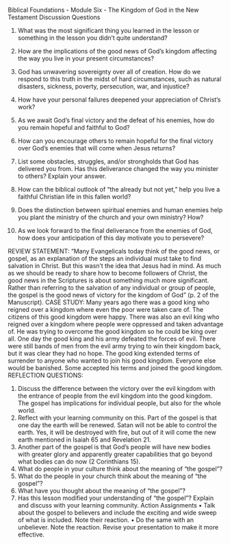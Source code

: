 Biblical Foundations - Module Six - The Kingdom of God in the New Testament
Discussion Questions 


1.	What was the most significant thing you learned in the lesson or something in the lesson you didn’t quite understand?


2.	How are the implications of the good news of God’s kingdom affecting the way you live in your present circumstances?


3.	God has unwavering sovereignty over all of creation. How do we respond to this truth in the midst of hard circumstances, such as natural disasters, sickness, poverty, persecution, war, and injustice?


4.	How have your personal failures deepened your appreciation of Christ’s work? 


5.	As we await God’s final victory and the defeat of his enemies, how do you remain hopeful and faithful to God?


6.	How can you encourage others to remain hopeful for the final victory over God’s enemies that will come when Jesus returns?


7.	List some obstacles, struggles, and/or strongholds that God has delivered you from. Has this deliverance changed the way you minister to others? Explain your answer.


8.	How can the biblical outlook of “the already but not yet,” help you live a faithful Christian life in this fallen world?


9.	Does the distinction between spiritual enemies and human enemies help you plant the ministry of the church and your own ministry? How?


10.	As we look forward to the final deliverance from the enemies of God, how does your anticipation of this day motivate you to persevere?
 
REVIEW STATEMENT: “Many Evangelicals today think of the good news, or gospel, as an explanation of the steps an individual must take to find salvation in Christ. But this wasn’t the idea that Jesus had in mind. As much as we should be ready to share how to become followers of Christ, the good news in the Scriptures is about something much more significant. Rather than referring to the salvation of any individual or group of people, the gospel is the good news of victory for the kingdom of God” (p. 2 of the Manuscript).
CASE STUDY: Many years ago there was a good king who reigned over a kingdom where even the poor were taken care of. The citizens of this good kingdom were happy. There was also an evil king who reigned over a kingdom where people were oppressed and taken advantage of. He was trying to overcome the good kingdom so he could be king over all. One day the good king and his army defeated the forces of evil. There were still bands of men from the evil army trying to win their kingdom back, but it was clear they had no hope. The good king extended terms of surrender to anyone who wanted to join his good kingdom. Everyone else would be banished. Some accepted his terms and joined the good kingdom.
REFLECTION QUESTIONS:
1.	Discuss the difference between the victory over the evil kingdom with the entrance of people from the evil kingdom into the good kingdom. The gospel has implications for individual people, but also for the whole world.
2.	Reflect with your learning community on this. Part of the gospel is that one day the earth will be renewed. Satan will not be able to control the earth. Yes, it will be destroyed with fire, but out of it will come the new earth mentioned in Isaiah 65 and Revelation 21.
3.	Another part of the gospel is that God’s people will have new bodies with greater glory and apparently greater capabilities that go beyond what bodies can do now (2 Corinthians 15). 
4.	What do people in your culture think about the meaning of “the gospel”?
5.	What do the people in your church think about the meaning of “the gospel”?
6.	What have you thought about the meaning of “the gospel”?
7.	Has this lesson modified your understanding of “the gospel”? Explain and discuss with your learning community.
Action Assignments
•	Talk about the gospel to believers and include the exciting and wide sweep of what is included. Note their reaction.
•	Do the same with an unbeliever. Note the reaction. Revise your presentation to make it more effective.
